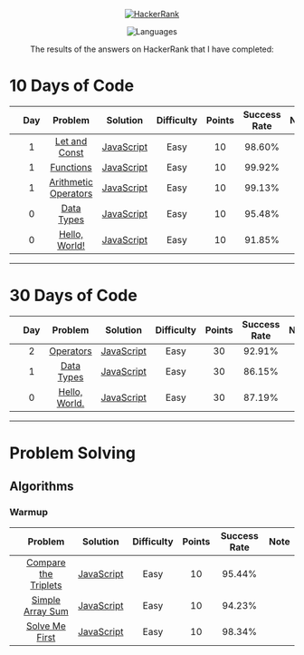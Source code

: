 <p align="center">
  <a href="https://www.hackerrank.com/rhmtin12">
    <img alt="HackerRank" src="https://raw.githubusercontent.com/rahmatsubandi/HackerRankJS/master/hacker-rank-logo.png">
  </a>
</p>
<p align="center">
  <img alt="Languages" src="https://img.shields.io/badge/Languages-JavaScript-brightgreen.svg?longCache=true&style=for-the-badge">
</p>
<p align="center">
  The results of the answers on HackerRank that I have completed:
</p>

# 10 Days of Code

|     | Day |                                             Problem                                             |                           Solution                           | Difficulty | Points | Success Rate | Note |
| --- | :-: | :---------------------------------------------------------------------------------------------: | :----------------------------------------------------------: | :--------: | :----: | :----------: | :--: |
|     |  1  |        [Let and Const](https://www.hackerrank.com/challenges/js10-let-and-const/problem)        |     [JavaScript](10DaysOfJavascript/Day1-LetandConst.js)     |    Easy    |   10   |    98.60%    |      |
|     |  1  |            [Functions](https://www.hackerrank.com/challenges/js10-function/problem)             |      [JavaScript](10DaysOfJavascript/Day1-Functions.js)      |    Easy    |   10   |    99.92%    |      |
|     |  1  | [Arithmetic Operators](https://www.hackerrank.com/challenges/js10-arithmetic-operators/problem) | [JavaScript](10DaysOfJavascript/Day1-ArithmeticOperators.js) |    Easy    |   10   |    99.13%    |      |
|     |  0  |           [Data Types](https://www.hackerrank.com/challenges/js10-data-types/problem)           |      [JavaScript](10DaysOfJavascript/Day0-DataTypes.js)      |    Easy    |   10   |    95.48%    |      |
|     |  0  |         [Hello, World!](https://www.hackerrank.com/challenges/js10-hello-world/problem)         |     [JavaScript](10DaysOfJavascript/Day0-HelloWorld!.js)     |    Easy    |   10   |    91.85%    |      |

---

# 30 Days of Code

|     | Day |                                    Problem                                    |                   Solution                    | Difficulty | Points | Success Rate | Note |
| --- | :-: | :---------------------------------------------------------------------------: | :-------------------------------------------: | :--------: | :----: | :----------: | :--: |
|     |  2  |    [Operators](https://www.hackerrank.com/challenges/30-operators/problem)    | [JavaScript](30DaysofCode/Day2-Operators.js)  |    Easy    |   30   |    92.91%    |      |
|     |  1  |   [Data Types](https://www.hackerrank.com/challenges/30-data-types/problem)   | [JavaScript](30DaysofCode/Day1-DataTypes.js)  |    Easy    |   30   |    86.15%    |      |
|     |  0  | [Hello, World.](https://www.hackerrank.com/challenges/30-hello-world/problem) | [JavaScript](30DaysofCode/Day0-HelloWorld.js) |    Easy    |   30   |    87.19%    |      |

---

# Problem Solving

## Algorithms

### Warmup

|     |                                          Problem                                           |                               Solution                               | Difficulty | Points | Success Rate | Note |
| --- | :----------------------------------------------------------------------------------------: | :------------------------------------------------------------------: | :--------: | :----: | :----------: | :--: |
|     | [Compare the Triplets](https://www.hackerrank.com/challenges/compare-the-triplets/problem) | [JavaScript](ProblemSolving/Algorithms/Warmup/compareTheTriplets.js) |    Easy    |   10   |    95.44%    |      |
|     |     [Simple Array Sum](https://www.hackerrank.com/challenges/simple-array-sum/problem)     |   [JavaScript](ProblemSolving/Algorithms/Warmup/simpleArraySum.js)   |    Easy    |   10   |    94.23%    |      |
|     |       [Solve Me First](https://www.hackerrank.com/challenges/solve-me-first/problem)       |    [JavaScript](ProblemSolving/Algorithms/Warmup/solveMeFirst.js)    |    Easy    |   10   |    98.34%    |      |

